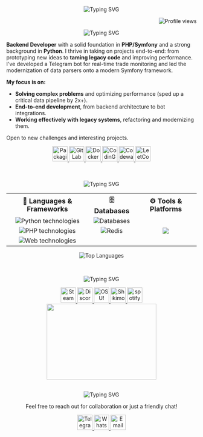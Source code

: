 <div align="center">

  ![Typing SVG](https://readme-typing-svg.herokuapp.com?font=Fira+Code&size=40&duration=6000&pause=1500&color=7aa2f7&background=FFFFFF00&center=true&vCenter=true&repeat=false&width=800&height=80&lines=Hey+there!+I'm+Dmitriy)
  
  <div align="right">
  
  ![Profile views](https://komarev.com/ghpvc/?username=dmitriy-shabash&color=7aa2f7&style=plactic&label=Views)
  
  </div>
  
  ![Typing SVG](https://readme-typing-svg.herokuapp.com?font=Fira+Code&size=30&duration=6000&pause=1500&color=7aa2f7&background=FFFFFF00&center=true&vCenter=true&repeat=false&width=500&height=32&lines=About+me)
  
  <div align="left">
  
  **Backend Developer** with a solid foundation in **PHP/Symfony** and a strong background in **Python**. 
  I thrive in taking on projects end-to-end: from prototyping new ideas to **taming legacy code** and improving performance. 
  I've developed a Telegram bot for real-time trade monitoring and led the modernization of data parsers onto a modern Symfony framework.
  
  **My focus is on:**
  - **Solving complex problems** and optimizing performance (sped up a critical data pipeline by 2x+).
  - **End-to-end development**, from backend architecture to bot integrations.
  - **Working effectively with legacy systems**, refactoring and modernizing them.
  
  Open to new challenges and interesting projects.
  
  </div>
  
  <div>
    <a href="https://packagist.org/packages/your_username/" title="packagist">
      <img width="40" height="40" src="https://img.shields.io/badge/-000000?logo=packagist&logoColor=7aa2f7&style=plastic" alt="Packagist">
    </a>
    <a href="https://gitlab.com/your_username" title="gitlab">
      <img width="40" height="40" src="https://img.shields.io/badge/-000000?logo=gitlab&logoColor=7aa2f7&style=plastic" alt="GitLab">
    </a>
    <a href="https://hub.docker.com/u/your_username" title="docker">
      <img width="40" height="40" src="https://img.shields.io/badge/-000000?logo=docker&logoColor=7aa2f7&style=plastic" alt="Docker Hub">
    </a>
    <a href="https://www.codingame.com/profile/your_id" title="codingame">
      <img width="40" height="40" src="https://img.shields.io/badge/-000000?logo=codingame&logoColor=7aa2f7&style=plastic" alt="CodinGame">
    </a>
    <a href="https://www.codewars.com/users/your_username" title="codewars">
      <img width="40" height="40" src="https://img.shields.io/badge/-000000?logo=codewars&logoColor=7aa2f7&style=plastic" alt="Codewars">
    </a>
    <a href="https://leetcode.com/u/your_username/" title="leetcode">
      <img width="40" height="40" src="https://img.shields.io/badge/-000000?logo=leetcode&logoColor=7aa2f7&style=plastic" alt="LeetCode">
    </a>
  </div>
  
  <br>
  <br>
  
  ![Typing SVG](https://readme-typing-svg.herokuapp.com?font=Fira+Code&size=30&duration=6000&pause=1500&color=7aa2f7&background=FFFFFF00&center=true&vCenter=true&repeat=false&width=500&height=32&lines=Technologies+%26+Tools)
  
  <table align="center">
    <tr>
      <th style="font-size: 18px; text-align: center;">🚀 Languages & Frameworks</th>
      <th style="font-size: 18px; text-align: center;">🗄️ Databases</th>
      <th style="font-size: 18px; text-align: center;">⚙️ Tools & Platforms</th>
    </tr>
    <tr>
      <td align="center">
        <img src="https://skillicons.dev/icons?i=python,fastapi,flask,django" alt="Python technologies">
      </td>
      <td align="center">
        <img src="https://skillicons.dev/icons?i=mysql,postgresql,sqlite" alt="Databases">
      </td>
      <td rowspan="3" align="center" style="vertical-align: middle;">
        <img src="https://skillicons.dev/icons?i=linux,bash,docker,rabbitmq,git,selenium,grafana,nginx,prometheus&perline=3"/>
      </td>
    </tr>
    <tr>
      <td align="center">
        <img src="https://skillicons.dev/icons?i=php,symfony" alt="PHP technologies">
      </td>
      <td align="center">
        <img src="https://skillicons.dev/icons?i=redis" alt="Redis">
      </td>
    </tr>
    <tr>
      <td align="center">
        <img src="https://skillicons.dev/icons?i=html,css" alt="Web technologies">
      </td>
      <td align="center">
        <!-- Пустая ячейка для выравнивания -->
      </td>
    </tr>
  </table>
  
  ![Top Languages](https://github-readme-stats.vercel.app/api/top-langs/?username=dmitriy-shabash&layout=compact&theme=tokyonight)

  <br>
  
  ![Typing SVG](https://readme-typing-svg.herokuapp.com?font=Fira+Code&size=30&duration=6000&pause=1500&color=7aa2f7&background=FFFFFF00&center=true&vCenter=true&repeat=false&width=500&height=32&lines=Beyond+the+Code)
  
  <div>
    <a href="https://store.steampowered.com/" title="steam">
      <img width="40" height="40" src="https://img.shields.io/badge/-000000?logo=steam&logoColor=7aa2f7&style=plastic" alt="Steam">
    </a>
    <a href="your_discord_link" title="discord">
      <img width="40" height="40" src="https://img.shields.io/badge/-000000?logo=discord&logoColor=7aa2f7&style=plastic" alt="Discord">
    </a>
    <a href="https://osu.ppy.sh/users/your_profile" title="osu!">
      <img width="40" height="40" src="https://img.shields.io/badge/-000000?logo=osu&logoColor=7aa2f7&style=plastic" alt="OSU!">
    </a>
    <a href="https://shikimori.one/your_profile" title="shikimori">
      <img width="40" height="40" src="https://img.shields.io/badge/-000000?logo=shikimori&logoColor=7aa2f7&style=plastic" alt="Shikimori">
    </a>
    <a href="https://shikimori.one/your_profile" title="spotify">
      <img width="40" height="40" src="https://img.shields.io/badge/-000000?logo=spotify&logoColor=7aa2f7&style=plastic" alt="spotify">
    </a>
  </div>
  
  <img width="290" height="200" src="https://i.pinimg.com/originals/a1/01/b4/a101b4cd58d9ae85a1a9f85f40e36e7b.gif" align="center">

  <br>
  <br>
  
  ![Typing SVG](https://readme-typing-svg.herokuapp.com?font=Fira+Code&size=30&duration=6000&pause=1500&color=7aa2f7&background=FFFFFF00&center=true&vCenter=true&repeat=false&width=500&height=32&lines=Connect+with+Me)
  
  Feel free to reach out for collaboration or just a friendly chat!
  
  <div>
    <a href="https://t.me/your_username" title="telegram">
      <img width="40" height="40" src="https://img.shields.io/badge/-000000?logo=telegram&logoColor=7aa2f7&style=plastic" alt="Telegram">
    </a>
    <a href="https://wa.me/your_number" title="whatsapp">
      <img width="40" height="40" src="https://img.shields.io/badge/-000000?logo=whatsapp&logoColor=7aa2f7&style=plastic" alt="WhatsApp">
    </a>
    <a href="mailto:your.email@example.com" title="mail">
      <img width="40" height="40" src="https://img.shields.io/badge/-000000?logo=gmail&logoColor=7aa2f7&style=plastic" alt="Email">
    </a>
  </div>
</div>
